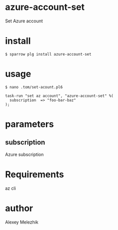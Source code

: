 # azure-account-set

Set Azure account

# install

    $ sparrow plg install azure-account-set

# usage

    $ nano .tom/set-acount.pl6

    task-run "set az account", "azure-account-set" %(
      subscription  => "foo-bar-baz"
    );

# parameters

## subscription

Azure subscription

# Requirements

az cli

# author

Alexey Melezhik


